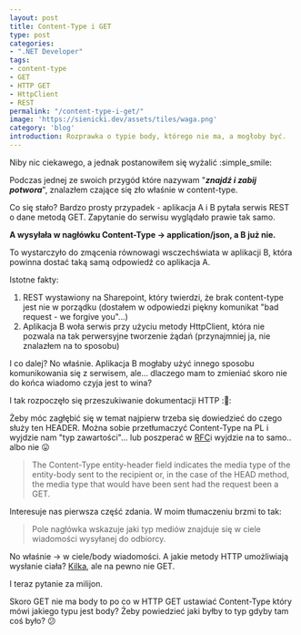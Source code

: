 ```yaml
---
layout: post
title: Content-Type i GET
type: post
categories:
- ".NET Developer"
tags:
- content-type
- GET
- HTTP GET
- HttpClient
- REST
permalink: "/content-type-i-get/"
image: 'https://sienicki.dev/assets/tiles/waga.png'
category: 'blog' 
introduction: Rozprawka o typie body, którego nie ma, a mogłoby być.
---
```

Niby nic ciekawego, a jednak postanowiłem się wyżalić :simple_smile:

Podczas jednej ze swoich przygód które nazywam "_**znajdź i zabij potwora**_", znalazłem czające się zło właśnie w content-type.

Co się stało? Bardzo prosty przypadek - aplikacja A i B pytała serwis REST o dane metodą GET. Zapytanie do serwisu wyglądało prawie tak samo.

**A wysyłała w nagłówku Content-Type -> application/json, a B już nie.**

To wystarczyło do zmącenia równowagi wsczechświata w aplikacji B, która powinna dostać taką samą odpowiedź co aplikacja A.

Istotne fakty:

1. REST wystawiony na Sharepoint, który twierdzi, że brak content-type jest nie w porządku (dostałem w odpowiedzi piękny komunikat "bad request - we forgive you"...)
2. Aplikacja B woła serwis przy użyciu metody HttpClient, która nie pozwala na tak perwersyjne tworzenie żądań (przynajmniej ja, nie znalazłem na to sposobu)

I co dalej? No właśnie. Aplikacja B mogłaby użyć innego sposobu komunikowania się z serwisem, ale... dlaczego mam to zmieniać skoro nie do końca wiadomo czyja jest to wina?

I tak rozpoczęło się przeszukiwanie dokumentacji HTTP ::musical_score::

Żeby móc zagłębić się w temat najpierw trzeba się dowiedzieć do czego służy ten HEADER. Można sobie przetłumaczyć Content-Type na PL i wyjdzie nam "typ zawartości"... lub poszperać w [RFC](http://www.w3.org/Protocols/rfc2616/rfc2616-sec14.html#sec14.17)i wyjdzie na to samo.. albo nie :stuck_out_tongue:

> The Content-Type entity-header field indicates the media type of the entity-body sent to the recipient or, in the case of the HEAD method, the media type that would have been sent had the request been a GET.

Interesuje nas pierwsza część zdania. W moim tłumaczeniu brzmi to tak:
> Pole nagłówka wskazuje jaki typ mediów znajduje się w ciele wiadomości wysyłanej do odbiorcy.

No właśnie -> w ciele/body wiadomości. A jakie metody HTTP umożliwiają wysłanie ciała? [Kilka](http://www.w3.org/Protocols/rfc2616/rfc2616-sec9.html), ale na pewno nie GET.

I teraz pytanie za milijon.

Skoro GET nie ma body to po co w HTTP GET ustawiać Content-Type który mówi jakiego typu jest body? Żeby powiedzieć jaki byłby to typ gdyby tam coś było? :confused:
